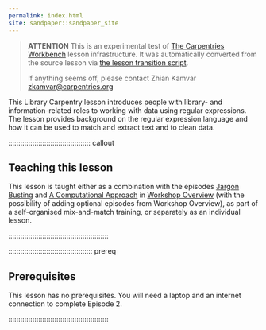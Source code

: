 ```yaml
---
permalink: index.html
site: sandpaper::sandpaper_site
---
```


> **ATTENTION** This is an experimental test of [The Carpentries Workbench](https://carpentries.github.io/workbench) lesson infrastructure.
> It was automatically converted from the source lesson via [the lesson transition script](https://github.com/carpentries/lesson-transition/).
> 
> If anything seems off, please contact Zhian Kamvar [zkamvar@carpentries.org](mailto:zkamvar@carpentries.org)

This Library Carpentry lesson introduces people with library- and information-related roles to working with data using regular expressions. The lesson provides background on the regular expression language and how it can be used to match and extract text and to clean data.

:::::::::::::::::::::::::::::::::::::::::  callout

## Teaching this lesson

This lesson is taught either as a combination with the episodes [Jargon Busting](https://librarycarpentry.org/lc-overview/03-jargon-busting) and [A Computational Approach](https://librarycarpentry.org/lc-overview/04-computational-approach) in [Workshop Overview](https://librarycarpentry.org/lc-overview/) (with the possibility of adding optional episodes from Workshop Overview), as part of a self-organised mix-and-match training, or separately as an individual lesson.

::::::::::::::::::::::::::::::::::::::::::::::::::

::::::::::::::::::::::::::::::::::::::::::  prereq

## Prerequisites

This lesson has no prerequisites. You will need a laptop and an internet connection to complete Episode 2.

::::::::::::::::::::::::::::::::::::::::::::::::::


